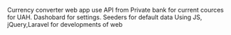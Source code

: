 Currency converter web app
use API from Private bank for current cources for UAH. 
Dashobard for settings.
Seeders for default data
Using JS, jQuery,Laravel for  developments of web  